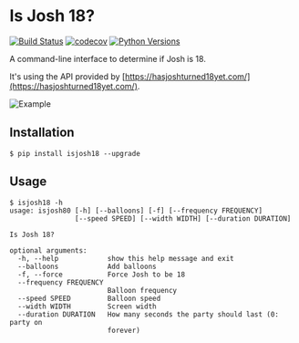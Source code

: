 # Is Josh 18?

[![Build Status](https://travis-ci.org/numirias/python-isjosh18.svg?branch=master)](https://travis-ci.org/numirias/python-isjosh18)
[![codecov](https://codecov.io/gh/numirias/python-isjosh18/branch/master/graph/badge.svg)](https://codecov.io/gh/numirias/python-isjosh18)
[![Python Versions](https://img.shields.io/pypi/pyversions/python-isjosh18.svg)](https://pypi.python.org/pypi/python-isjosh18)

A command-line interface to determine if Josh is 18.


It's using the API provided by [https://hasjoshturned18yet.com/](https://hasjoshturned18yet.com/).

![Example](https://i.imgur.com/sCzdEW7.gif)


## Installation

    $ pip install isjosh18 --upgrade


## Usage

    $ isjosh18 -h
    usage: isjosh80 [-h] [--balloons] [-f] [--frequency FREQUENCY]
                    [--speed SPEED] [--width WIDTH] [--duration DURATION]

    Is Josh 18?

    optional arguments:
      -h, --help            show this help message and exit
      --balloons            Add balloons
      -f, --force           Force Josh to be 18
      --frequency FREQUENCY
                            Balloon frequency
      --speed SPEED         Balloon speed
      --width WIDTH         Screen width
      --duration DURATION   How many seconds the party should last (0: party on
                            forever)
